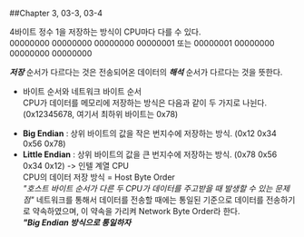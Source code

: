 ##Chapter 3, 03-3, 03-4  

4바이트 정수 1을 저장하는 방식이 CPU마다 다를 수 있다.  
00000000 00000000 00000000 00000001 또는 00000001 00000000 00000000 00000000  

*__저장__* 순서가 다르다는 것은 전송되어온 데이터의 *__해석__* 순서가 다르다는 것을 뜻한다.  

* 바이트 순서와 네트워크 바이트 순서  
CPU가 데이터를 메모리에 저장하는 방식은 다음과 같이 두 가지로 나뉜다. (0x12345678, 여기서 최하위 바이트는 0x78)    
- **Big Endian** : 상위 바이트의 값을 작은 번지수에 저장하는 방식. (0x12 0x34 0x56 0x78)  
- **Little Endian** : 상위 바이트의 값을 큰 번지수에 저장하는 방식. (0x78 0x56 0x34 0x12) -> 인텔 계열 CPU    
CPU의 데이터 저장 방식 = Host Byte Order  
_"호스트 바이트 순서가 다른 두 CPU가 데이터를 주고받을 때 발생할 수 있는 문제점"_
네트워크를 통해서 데이터를 전송할 때에는 통일된 기준으로 데이터를 전송하기로 약속하였으며, 이 약속을 가리켜 Network Byte Order라 한다.  
*__"Big Endian 방식으로 통일하자__*

